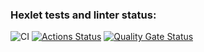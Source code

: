 ### Hexlet tests and linter status:
![CI](https://github.com/DenisBrez/frontend-project-46/actions/workflows/test.yml/badge.svg)
[![Actions Status](https://github.com/DenisBrez/frontend-project-46/actions/workflows/hexlet-check.yml/badge.svg)](https://github.com/DenisBrez/frontend-project-46/actions)
[![Quality Gate Status](https://sonarcloud.io/api/project_badges/measure?project=DenisBrez_frontend-project-46&metric=alert_status)](https://sonarcloud.io/summary/new_code?id=DenisBrez_frontend-project-46)